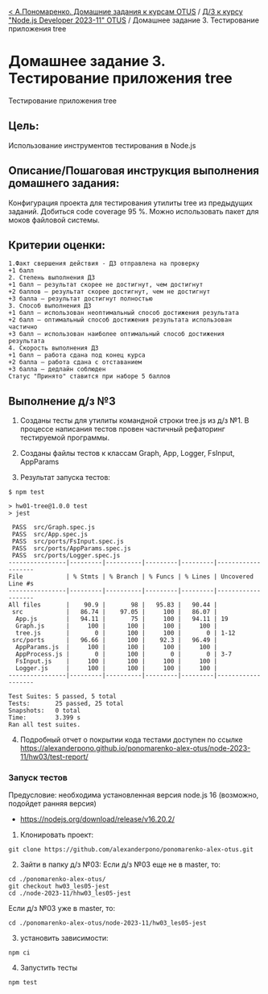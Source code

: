 [< А.Пономаренко. Домашние задания к курсам OTUS](../../README.md) / [Д/З к курсу "Node.js Developer 2023-11" OTUS](../README.md) / Домашнее задание 3.  Тестирование приложения tree
# Домашнее задание 3.  Тестирование приложения tree

Тестирование приложения tree
## Цель:

Использование инструментов тестирования в Node.js

## Описание/Пошаговая инструкция выполнения домашнего задания:

Конфигурация проекта для тестирования утилиты tree из предыдущих заданий.
Добиться code coverage 95 %.
Можно использовать пакет для моков файловой системы.

    

## Критерии оценки:

```
1.Факт свершения действия - ДЗ отправлена на проверку
+1 балл
2. Степень выполнения ДЗ
+1 балл – результат скорее не достигнут, чем достигнут
+2 баллов – результат скорее достигнут, чем не достигнут
+3 балла – результат достигнут полностью
3. Способ выполнения ДЗ
+1 балл – использован неоптимальный способ достижения результата
+2 балл – оптимальный способ достижения результата использован частично
+3 балл – использован наиболее оптимальный способ достижения результата
4. Скорость выполнения ДЗ
+1 балл – работа сдана под конец курса
+2 балла – работа сдана с отставанием
+3 балла – дедлайн соблюден
Статус "Принято" ставится при наборе 5 баллов
```

## Выполнение д/з №3

1. Созданы тесты для утилиты командной строки tree.js из д/з №1. В процессе написания тестов провен частичный рефаторинг тестируемой программы.

2. Созданы файлы тестов к классам Graph, App, Logger, FsInput, AppParams

3. Результат запуска тестов:
```
$ npm test

> hw01-tree@1.0.0 test
> jest

 PASS  src/Graph.spec.js
 PASS  src/App.spec.js
 PASS  src/ports/FsInput.spec.js
 PASS  src/ports/AppParams.spec.js
 PASS  src/ports/Logger.spec.js
----------------|---------|----------|---------|---------|-------------------
File            | % Stmts | % Branch | % Funcs | % Lines | Uncovered Line #s 
----------------|---------|----------|---------|---------|-------------------
All files       |    90.9 |       98 |   95.83 |   90.44 |                   
 src            |   86.74 |    97.05 |     100 |   86.07 |                   
  App.js        |   94.11 |       75 |     100 |   94.11 | 19                
  Graph.js      |     100 |      100 |     100 |     100 |                   
  tree.js       |       0 |      100 |     100 |       0 | 1-12              
 src/ports      |   96.66 |      100 |    92.3 |   96.49 |                   
  AppParams.js  |     100 |      100 |     100 |     100 |                   
  AppProcess.js |       0 |      100 |       0 |       0 | 3-7               
  FsInput.js    |     100 |      100 |     100 |     100 |                   
  Logger.js     |     100 |      100 |     100 |     100 |                   
----------------|---------|----------|---------|---------|-------------------

Test Suites: 5 passed, 5 total
Tests:       25 passed, 25 total
Snapshots:   0 total
Time:        3.399 s
Ran all test suites.

```
4. Подробный отчет о покрытии кода тестами доступен по ссылке https://alexanderpono.github.io/ponomarenko-alex-otus/node-2023-11/hw03/test-report/

### Запуск тестов
Предусловие: необходима установленная версия node.js 16 (возможно, подойдет ранняя версия)
- https://nodejs.org/download/release/v16.20.2/

1. Клонировать проект: 
```
git clone https://github.com/alexanderpono/ponomarenko-alex-otus.git
```

2. Зайти в папку д/з №03: 
Если д/з №03 еще не в master, то:
```
cd ./ponomarenko-alex-otus/
git checkout hw03_les05-jest
cd ./node-2023-11/hhw03_les05-jest
```

Если д/з №03 уже в master, то:

```
cd ./ponomarenko-alex-otus/node-2023-11/hw03_les05-jest
```
 

3. установить зависимости:  
```
npm ci
```

4. Запустить тесты
```
npm test

```
